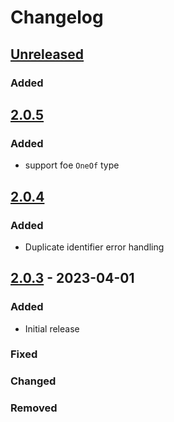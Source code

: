 # Changelog


## [Unreleased]

### Added

## [2.0.5]

### Added

- support foe `OneOf` type

## [2.0.4]

### Added

- Duplicate identifier error handling

## [2.0.3] - 2023-04-01

### Added

- Initial release

### Fixed

### Changed

### Removed

[unreleased]: https://github.com/thought2/purescript-ts-bridge/compare/v2.0.5...HEAD
[2.0.5]: https://github.com/thought2/purescript-ts-bridge/compare/v2.0.4...v2.0.5
[2.0.4]: https://github.com/thought2/purescript-ts-bridge/compare/v2.0.3...v2.0.4
[2.0.3]: https://github.com/thought2/purescript-ts-bridge/releases/tag/v2.0.3

